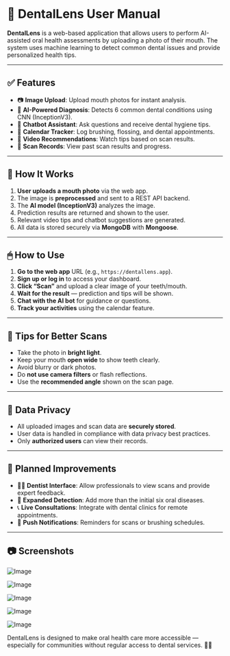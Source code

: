 # 🦷 DentalLens User Manual

**DentalLens** is a web-based application that allows users to perform AI-assisted oral health assessments by uploading a photo of their mouth. The system uses machine learning to detect common dental issues and provide personalized health tips.

---

## ✅ Features

- 📷 **Image Upload**: Upload mouth photos for instant analysis.
- 🤖 **AI-Powered Diagnosis**: Detects 6 common dental conditions using CNN (InceptionV3).
- 💬 **Chatbot Assistant**: Ask questions and receive dental hygiene tips.
- 📅 **Calendar Tracker**: Log brushing, flossing, and dental appointments.
- 🎥 **Video Recommendations**: Watch tips based on scan results.
- 🧾 **Scan Records**: View past scan results and progress.

---

## 🔁 How It Works

1. **User uploads a mouth photo** via the web app.
2. The image is **preprocessed** and sent to a REST API backend.
3. The **AI model (InceptionV3)** analyzes the image.
4. Prediction results are returned and shown to the user.
5. Relevant video tips and chatbot suggestions are generated.
6. All data is stored securely via **MongoDB** with **Mongoose**.

---

## 🖱 How to Use

1. **Go to the web app** URL (e.g., `https://dentallens.app`).
2. **Sign up or log in** to access your dashboard.
3. **Click “Scan”** and upload a clear image of your teeth/mouth.
4. **Wait for the result** — prediction and tips will be shown.
5. **Chat with the AI bot** for guidance or questions.
6. **Track your activities** using the calendar feature.

---

## 📌 Tips for Better Scans

- Take the photo in **bright light**.
- Keep your mouth **open wide** to show teeth clearly.
- Avoid blurry or dark photos.
- Do **not use camera filters** or flash reflections.
- Use the **recommended angle** shown on the scan page.

---

## 🔐 Data Privacy

- All uploaded images and scan data are **securely stored**.
- User data is handled in compliance with data privacy best practices.
- Only **authorized users** can view their records.

---

## 🚧 Planned Improvements

- 🧑‍⚕️ **Dentist Interface**: Allow professionals to view scans and provide expert feedback.
- 🦠 **Expanded Detection**: Add more than the initial six oral diseases.
- 📞 **Live Consultations**: Integrate with dental clinics for remote appointments.
- 🔔 **Push Notifications**: Reminders for scans or brushing schedules.

---

## 📷 Screenshots
![Image](https://github.com/user-attachments/assets/a1124ad0-fb6d-4329-8037-d3a401b5a150)

![Image](https://github.com/user-attachments/assets/6f6bfff0-420c-43d6-964a-af446fae5d3d)

![Image](https://github.com/user-attachments/assets/9446a245-b18d-4cae-a844-af51e4ce02ef)

![Image](https://github.com/user-attachments/assets/b63bf143-d38b-4921-9940-8ca3b3d1a65d)

![Image](https://github.com/user-attachments/assets/b9487a03-152b-458e-970b-ef85e8f69930)

DentalLens is designed to make oral health care more accessible — especially for communities without regular access to dental services. 🦷💙

